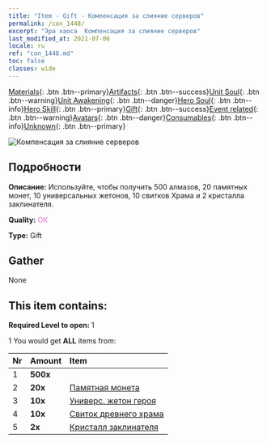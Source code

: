 ```yaml
---
title: "Item - Gift - Компенсация за слияние серверов"
permalink: /con_1448/
excerpt: "Эра хаоса  Компенсация за слияние серверов"
last_modified_at: 2021-07-06
locale: ru
ref: "con_1448.md"
toc: false
classes: wide
---
```

 [Materials](/ItemsRU/){: .btn .btn--primary}[Artifacts](/ItemsRU/Artifacts/){: .btn .btn--success}[Unit Soul](/ItemsRU/UnitSoul/){: .btn .btn--warning}[Unit Awakening](/ItemsRU/UnitAwakening/){: .btn .btn--danger}[Hero Soul](/ItemsRU/HeroSoul/){: .btn .btn--info}[Hero Skill](/ItemsRU/HeroSkill/){: .btn .btn--primary}[Gift](/ItemsRU/Gift/){: .btn .btn--success}[Event related](/ItemsRU/Events/){: .btn .btn--warning}[Avatars](/ItemsRU/Avatars/){: .btn .btn--danger}[Consumables](/ItemsRU/Consumables/){: .btn .btn--info}[Unknown](/ItemsRU/Unknown/){: .btn .btn--primary}

 ![Компенсация за слияние серверов](/images/t/i_907062.png)

## Подробности
 **Описание:** Используйте, чтобы получить 500 алмазов, 20 памятных монет, 10 универсальных жетонов, 10 свитков Храма и 2 кристалла заклинателя.

 **Quality:** <span style="color: #DA70D6">OK</span>

 **Type:** Gift

## Gather

  None

## This item contains:

 **Required Level to open:** 1

 1 You would get **ALL** items  from:

  | Nr | Amount |     Item    |
  |:---|:-------|:------------|
  | 1 |  **500x** | <i class="fas fa-gem"/> |  | 
  | 2 |  **20x** | [Памятная монета](/ItemsRU/con_877/) |  | 
  | 3 |  **10x** | [Универс. жетон героя](/ItemsRU/her_358/) |  | 
  | 4 |  **10x** | [Свиток древнего храма](/ItemsRU/con_697/) |  | 
  | 5 |  **2x** | [Кристалл заклинателя](/ItemsRU/art_189/) |  | 
